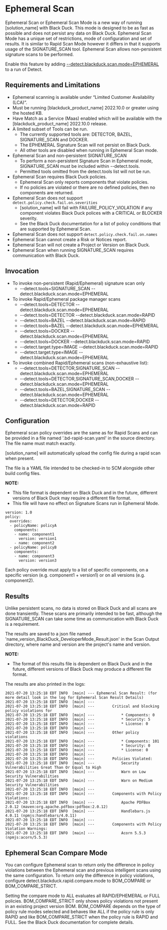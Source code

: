 # Ephemeral Scan

Ephemeral Scan or Ephemeral Scan Mode is a new way of running [solution_name] with Black Duck. This mode is designed to be as fast as possible and does not persist any data on Black Duck. Ephemeral Scan Mode has a unique set of restrictions, mode of configuration and set of results.  It is similar to Rapid Scan Mode however it differs in that it supports usage of the SIGNATURE_SCAN tool.  Ephemeral Scan allows non-persistent signature scans to be performed.

Enable this feature by adding [--detect.blackduck.scan.mode=EPHEMERAL](../properties/configuration/blackduck-server.md#detect-scan-mode-advanced) to a run of Detect.

## Requirements and Limitations

 * Ephemeral scanning is available under “Limited Customer Availability (LCA)”.
 * Must be running [blackduck_product_name] 2022.10.0 or greater using the hosted KB.
 * Have Match as a Service (Maas) enabled which will be available with the [blackduck_product_name] 2022.10.0 release.
 * A limited subset of Tools can be run.
    * The currently supported tools are: DETECTOR, BAZEL, SIGNATURE_SCAN and DOCKER.
    * The EPHEMERAL Signature Scan will not persist on Black Duck. 
    * All other tools are disabled when running in Ephemeral Scan mode.
 * Ephemeral Scan and non-persistent SIGNATURE_SCAN
    * To perform a non-persistent Signature Scan in Ephemeral mode, SIGNATURE_SCAN must be included within --detect.tools.
    * Permitted tools omitted from the detect.tools list will not be run.
 * Ephemeral Scan requires Black Duck policies. 
    * Ephemeral Scan only reports components that violate policies. 
    * If no policies are violated or there are no defined policies, then no components are returned.
 * Ephemeral Scan does not support ```detect.policy.check.fail.on.severities```
    * [solution_name] will fail with FAILURE_POLICY_VIOLATION if any component violates Black Duck polices with a CRITICAL or BLOCKER severity. 
    * See the Black Duck documentation for a list of policy conditions that are supported by Ephemeral Scan. 
 * Ephemeral Scan does not support ```detect.policy.check.fail.on.names```
 * Ephemeral Scan cannot create a Risk or Notices report.
 * Ephemeral Scan will not create a Project or Version on Black Duck.
 * Ephemeral Scan when running SIGNATURE_SCAN requires communication with Black Duck.
 
## Invocation
 * To invoke non-persistent (Rapid/Ephemeral) signature scan only
    * --detect.tools=SIGNATURE_SCAN --detect.blackduck.scan.mode=EPHEMERAL
 * To invoke Rapid/Ephemeral package manager scans
    * --detect.tools=DETECTOR --detect.blackduck.scan.mode=EPHEMERAL
    * --detect.tools=DETECTOR --detect.blackduck.scan.mode=RAPID
    * --detect.tools=BAZEL --detect.blackduck.scan.mode=RAPID
    * --detect.tools=BAZEL --detect.blackduck.scan.mode=EPHEMERAL
    * --detect.tools=DOCKER --detect.blackduck.scan.mode=EPHEMERAL
    * --detect.tools=DOCKER --detect.blackduck.scan.mode=RAPID
    * --detect.target.type=IMAGE --detect.blackduck.scan.mode=RAPID
    * --detect.target.type=IMAGE --detect.blackduck.scan.mode=EPHEMERAL
 * To invoke combined Rapid/Ephemeral scans (non-exhaustive list):
    * --detect.tools=DETECTOR,SIGNATURE_SCAN --detect.blackduck.scan.mode=EPHEMERAL
    * --detect.tools=DETECTOR,SIGNATURE_SCAN,DOCKER --detect.blackduck.scan.mode=EPHEMERAL
    * --detect.tools=BAZEL,SIGNATURE_SCAN --detect.blackduck.scan.mode=EPHEMERAL
    * --detect.tools=DETECTOR,DOCKER --detect.blackduck.scan.mode=RAPID

## Configuration

Ephemeral scan policy overrides are the same as for Rapid Scans and can be provided in a file named '.bd-rapid-scan.yaml' in the source directory. The file name must match exactly.

[solution_name] will automatically upload the config file during a rapid scan when present.

The file is a YAML file intended to be checked-in to SCM alongside other build config files.

**NOTE:**
 * This file format is dependent on Black Duck and in the future, different versions of Black Duck may require a different file format.
 * This file will have no effect on Signature Scans run in Ephemeral Mode.

```
version: 1.0
policy:
  overrides:
  - policyName: policyA
    components:
    - name: component1
      version: version1
    - name: component2
  - policyName: policyB
    components:
    - name: component3
      version: version3
```

Each policy override must apply to a list of specific components, on a specific version (e.g. component1 + version1) or on all versions (e.g. component2).

## Results

Unlike persistent scans, no data is stored on Black Duck and all scans are done transiently. These scans are primarily intended to be fast, although the SIGNATURE_SCAN can take some time as communication with Black Duck is a requirement.

The results are saved to a json file named 'name_version_BlackDuck_DeveloperMode_Result.json' in the Scan Output directory, where name and version are the project's name and version.

**NOTE:**
 * The format of this results file is dependent on Black Duck and in the future, different versions of Black Duck may produce a different file format.

The results are also printed in the logs:
```
2021-07-20 13:25:18 EDT INFO  [main] --- Ephemeral Scan Result: (for more detail look in the log for Ephemeral Scan Result Details)
2021-07-20 13:25:18 EDT INFO  [main] ---
2021-07-20 13:25:18 EDT INFO  [main] --- 		Critical and blocking policy violations for
2021-07-20 13:25:18 EDT INFO  [main] --- 			* Components: 0
2021-07-20 13:25:18 EDT INFO  [main] --- 			* Security: 5
2021-07-20 13:25:18 EDT INFO  [main] --- 			* License: 0
2021-07-20 13:25:18 EDT INFO  [main] ---
2021-07-20 13:25:18 EDT INFO  [main] --- 		Other policy violations
2021-07-20 13:25:18 EDT INFO  [main] --- 			* Components: 101
2021-07-20 13:25:18 EDT INFO  [main] --- 			* Security: 0
2021-07-20 13:25:18 EDT INFO  [main] --- 			* License: 0
2021-07-20 13:25:18 EDT INFO  [main] ---
2021-07-20 13:25:18 EDT INFO  [main] --- 		Policies Violated:
2021-07-20 13:25:18 EDT INFO  [main] --- 			Security Vulnerabilities Great Than Or Equal to High
2021-07-20 13:25:18 EDT INFO  [main] --- 			Warn on Low Security Vulnerabilities
2021-07-20 13:25:18 EDT INFO  [main] --- 			Warn on Medium Security Vulnerabilities
2021-07-20 13:25:18 EDT INFO  [main] ---
2021-07-20 13:25:18 EDT INFO  [main] --- 		Components with Policy Violations:
2021-07-20 13:25:18 EDT INFO  [main] --- 			Apache PDFBox 2.0.12 (maven:org.apache.pdfbox:pdfbox:2.0.12)
2021-07-20 13:25:18 EDT INFO  [main] --- 			Handlebars.js 4.0.11 (npmjs:handlebars/4.0.11)
2021-07-20 13:25:18 EDT INFO  [main] ---
2021-07-20 13:25:18 EDT INFO  [main] --- 		Components with Policy Violation Warnings:
2021-07-20 13:25:18 EDT INFO  [main] --- 			Acorn 5.5.3 (npmjs:acorn/5.5.3)
```

## Ephemeral Scan Compare Mode

You can configure Ephemeral scan to return only the difference in policy violations between the Ephemeral scan and previous intelligent scans using the same configuration. To return only the difference in policy violations, configure detect.blackduck.rapid.compare.mode to BOM_COMPARE or BOM_COMPARE_STRICT.

Setting the compare mode to ALL evaluates all RAPID/EPHEMERAL or FULL policies. BOM_COMPARE_STRICT only shows policy violations not present in an existing project version BOM. BOM_COMPARE depends on the type of policy rule modes selected and behaves like ALL if the policy rule is only RAPID and like BOM_COMPARE_STRICT when the policy rule is RAPID and FULL. See the Black Duck documentation for complete details.
